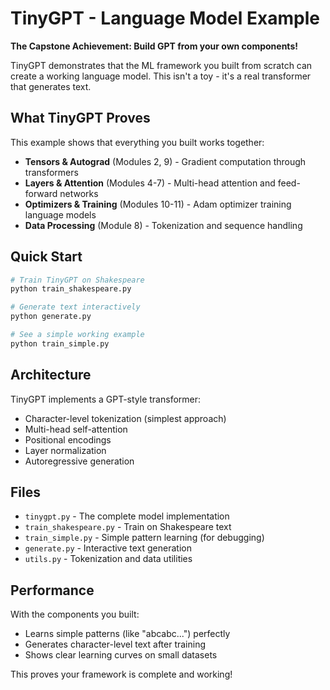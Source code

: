 # TinyGPT - Language Model Example

**The Capstone Achievement: Build GPT from your own components!**

TinyGPT demonstrates that the ML framework you built from scratch can create a working language model. This isn't a toy - it's a real transformer that generates text.

## What TinyGPT Proves

This example shows that everything you built works together:
- **Tensors & Autograd** (Modules 2, 9) - Gradient computation through transformers
- **Layers & Attention** (Modules 4-7) - Multi-head attention and feed-forward networks
- **Optimizers & Training** (Modules 10-11) - Adam optimizer training language models
- **Data Processing** (Module 8) - Tokenization and sequence handling

## Quick Start

```python
# Train TinyGPT on Shakespeare
python train_shakespeare.py

# Generate text interactively
python generate.py

# See a simple working example
python train_simple.py
```

## Architecture

TinyGPT implements a GPT-style transformer:
- Character-level tokenization (simplest approach)
- Multi-head self-attention
- Positional encodings
- Layer normalization
- Autoregressive generation

## Files

- `tinygpt.py` - The complete model implementation
- `train_shakespeare.py` - Train on Shakespeare text
- `train_simple.py` - Simple pattern learning (for debugging)
- `generate.py` - Interactive text generation
- `utils.py` - Tokenization and data utilities

## Performance

With the components you built:
- Learns simple patterns (like "abcabc...") perfectly
- Generates character-level text after training
- Shows clear learning curves on small datasets

This proves your framework is complete and working!